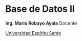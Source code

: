 # Base de Datos II

 **Ing. Mario Robayo Ayala** Docente
 
 [Universidad Espíritu Santo](https://www.uees.edu.ec)

 